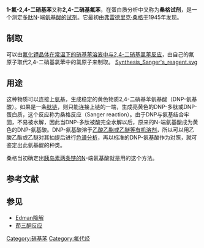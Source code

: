 **1-氟-2,4-二硝基苯**又称**2,4-二硝基氟苯**，在蛋白质分析中又称为**桑格试剂**，是一个测定[多肽N](../Page/多肽.md "wikilink")-端[氨基酸的试剂](../Page/氨基酸.md "wikilink")。它最初由[弗雷德里克·桑格于](../Page/弗雷德里克·桑格.md "wikilink")1945年发现。

## 制取

可以由[氟化钾晶体在常温下的](../Page/氟化钾.md "wikilink")[硝基苯溶液中与](../Page/硝基苯.md "wikilink")[2,4-二硝基氯苯反应](../Page/2,4-二硝基氯苯.md "wikilink")，由自己的氟原子取代2,4-二硝基氯苯中的氯原子来制取。
[Synthesis_Sanger's_reagent.svg](https://zh.wikipedia.org/wiki/File:Synthesis_Sanger's_reagent.svg "fig:Synthesis_Sanger's_reagent.svg")

## 用途

这种物质可以连接上[氨基](../Page/氨基.md "wikilink")，生成稳定的黄色物质2,4-二硝基苯氨基酸（DNP-氨基酸）。如果是一条[肽链](../Page/肽链.md "wikilink")，则只能连接上链的一端，生成亮黄色的DNP-多肽或DNP-蛋白质，这个反应称为桑格反应（Sanger
reaction）。由于DNP与氨基结合牢固，不易被水解，因此当DNP-多肽被酸完全水解以后，原来的N-端氨基酸成为黄色的DNP-氨基酸。DNP-氨基酸溶于[乙酸乙酯或](../Page/乙酸乙酯.md "wikilink")[乙醚等有机溶剂](../Page/乙醚.md "wikilink")，所以可以用乙酸乙酯或乙醚对其抽提后进行[色谱分析](../Page/色谱.md "wikilink")，再以标准的DNP-氨基酸作为对照，就可鉴定出此氨基酸的种类。

桑格当初确定出[胰岛素两条链的N](../Page/胰岛素.md "wikilink")-端氨基酸就是用的这个方法。

## 参考文献

## 参见

  - [Edman降解](../Page/Edman降解.md "wikilink")
  - [茚三酮反应](../Page/茚三酮反应.md "wikilink")

[Category:硝基苯](https://zh.wikipedia.org/wiki/Category:硝基苯 "wikilink")
[Category:氟代烃](https://zh.wikipedia.org/wiki/Category:氟代烃 "wikilink")